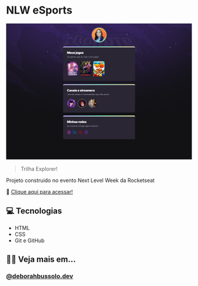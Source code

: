 # NLW eSports

![preview](./.github/preview.png)

>Trilha Explorer!

Projeto construido no evento Next Level Week da Rocketseat

🔗 [Clique aqui para acessar!](https://deborahbussolonlw.netlify.app)

## 💻 Tecnologias
- HTML
- CSS
- Git e GitHub

## 👩‍💻 Veja mais em...
### [@deborahbussolo.dev](https://www.instagram.com/deborahbussolo.dev/)